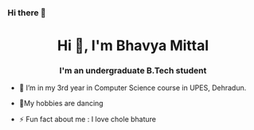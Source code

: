 ### Hi there 👋

<h1 align="center">Hi 👋, I'm Bhavya Mittal</h1>
<h3 align="center"> I'm an undergraduate B.Tech student</h3>

- 🔭 I’m in my 3rd year in Computer Science  course in UPES, Dehradun.
- 💬My hobbies are dancing 

- ⚡ Fun fact about me :   I love chole bhature

